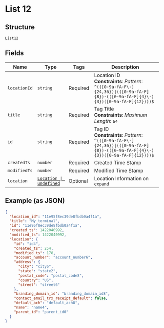 
# List 12

## Structure

`List12`

## Fields

| Name | Type | Tags | Description |
|  --- | --- | --- | --- |
| `locationId` | `string` | Required | Location ID<br>**Constraints**: *Pattern*: `^(([0-9a-fA-F\-]{24,36})\|(([0-9a-fA-F]{8})-(([0-9a-fA-F]{4}\-){3})([0-9a-fA-F]{12})))$` |
| `title` | `string` | Required | Tag Title<br>**Constraints**: *Maximum Length*: `64` |
| `id` | `string` | Required | Tag ID<br>**Constraints**: *Pattern*: `^(([0-9a-fA-F\-]{24,36})\|(([0-9a-fA-F]{8})-(([0-9a-fA-F]{4}\-){3})([0-9a-fA-F]{12})))$` |
| `createdTs` | `number` | Required | Created Time Stamp |
| `modifiedTs` | `number` | Required | Modified Time Stamp |
| `location` | [`Location \| undefined`](../../doc/models/location.md) | Optional | Location Information on `expand` |

## Example (as JSON)

```json
{
  "location_id": "11e95f8ec39de8fbdb0a4f1a",
  "title": "My terminal",
  "id": "11e95f8ec39de8fbdb0a4f1a",
  "created_ts": 1422040992,
  "modified_ts": 1422040992,
  "location": {
    "id": "id4",
    "created_ts": 254,
    "modified_ts": 178,
    "account_number": "account_number6",
    "address": {
      "city": "city6",
      "state": "state2",
      "postal_code": "postal_code8",
      "country": "US",
      "street": "street6"
    },
    "branding_domain_id": "branding_domain_id8",
    "contact_email_trx_receipt_default": false,
    "default_ach": "default_ach8",
    "name": "name4",
    "parent_id": "parent_id0"
  }
}
```

